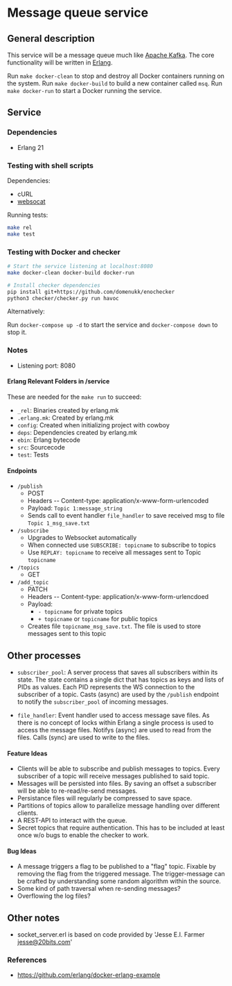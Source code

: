 Message queue service
=====================

General description
-------------------

This service will be a message queue much like [Apache Kafka](https://kafka.apache.org/). The core functionality will be written in [Erlang](https://www.erlang.org/).

Run `make docker-clean` to stop and destroy all Docker containers running on the system. Run `make docker-build` to build a new container called `msq`. Run `make docker-run` to start a Docker running the service.

Service
-------

### Dependencies

-	Erlang 21

### Testing with shell scripts

Dependencies:

-	cURL
-	[websocat](https://github.com/vi/websocat)

Running tests:

```sh
make rel
make test
```

### Testing with Docker and checker

```sh
# Start the service listening at localhost:8080
make docker-clean docker-build docker-run

# Install checker dependencies
pip install git+https://github.com/domenukk/enochecker
python3 checker/checker.py run havoc
```

Alternatively:

Run `docker-compose up -d` to start the service and `docker-compose down` to stop it.

### Notes

-	Listening port: 8080

#### Erlang Relevant Folders in /service

These are needed for the `make run` to succeed:

-	`_rel`: Binaries created by erlang.mk
-	`.erlang.mk`: Created by erlang.mk
-	`config`: Created when initializing project with cowboy
-	`deps`: Dependencies created by erlang.mk
-	`ebin`: Erlang bytecode
-	`src`: Sourcecode
-	`test`: Tests

#### Endpoints

-	`/publish`
	-	POST
	-	Headers -- Content-type: application/x-www-form-urlencoded
	-	Payload: `Topic 1:message_string`
	-	Sends call to event handler `file_handler` to save received msg to file `Topic 1_msg_save.txt`
-	`/subscribe`
	-	Upgrades to Websocket automatically
	-	When connected use `SUBSCRIBE: topicname` to subscribe to topics
	-	Use `REPLAY: topicname` to receive all messages sent to Topic `topicname`
-	`/topics`
	-	GET
-	`/add_topic`
	-	PATCH
	-	Headers -- Content-type: application/x-www-form-urlencdoed
	-	Payload:
		-	`- topicname` for private topics
		-	`+ topicname` or `topicname` for public topics
	-	Creates file `topicname_msg_save.txt`. The file is used to store messages sent to this topic

Other processes
---------------

-	`subscriber_pool`: A server process that saves all subscribers within its state. The state contains a single dict that has topics as keys and lists of PIDs as values. Each PID represents the WS connection to the subscriber of a topic. Casts (async) are used by the `/publish` endpoint to notify the `subscriber_pool` of incoming messages.

-	`file_handler`: Event handler used to access message save files. As there is no concept of locks within Erlang a single process is used to access the message files. Notifys (async) are used to read from the files. Calls (sync) are used to write to the files.

#### Feature Ideas

-	Clients will be able to subscribe and publish messages to topics. Every subscriber of a topic will receive messages published to said topic.
-	Messages will be persisted into files. By saving an offset a subscriber will be able to re-read/re-send messages.
-	Persistance files will regularly be compressed to save space.
-	Partitions of topics allow to parallelize message handling over different clients.
-	A REST-API to interact with the queue.
-	Secret topics that require authentication. This has to be included at least once w/o bugs to enable the checker to work.

#### Bug Ideas

-	A message triggers a flag to be published to a "flag" topic. Fixable by removing the flag from the triggered message. The trigger-message can be crafted by understanding some random algorithm within the source.
-	Some kind of path traversal when re-sending messages?
-	Overflowing the log files?

Other notes
-----------

-	socket_server.erl is based on code provided by 'Jesse E.I. Farmer jesse@20bits.com'

### References

-	https://github.com/erlang/docker-erlang-example
